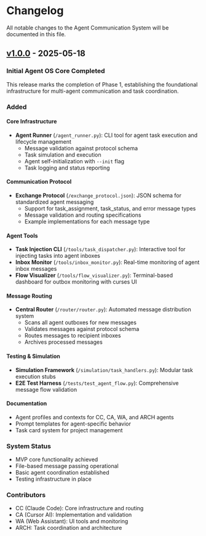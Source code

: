 # Changelog

All notable changes to the Agent Communication System will be documented in this file.

## [v1.0.0] - 2025-05-18

### Initial Agent OS Core Completed

This release marks the completion of Phase 1, establishing the foundational infrastructure for multi-agent communication and task coordination.

### Added

#### Core Infrastructure
- **Agent Runner** (`/agent_runner.py`): CLI tool for agent task execution and lifecycle management
  - Message validation against protocol schema
  - Task simulation and execution
  - Agent self-initialization with `--init` flag
  - Task logging and status reporting

#### Communication Protocol
- **Exchange Protocol** (`/exchange_protocol.json`): JSON schema for standardized agent messaging
  - Support for task_assignment, task_status, and error message types
  - Message validation and routing specifications
  - Example implementations for each message type

#### Agent Tools
- **Task Injection CLI** (`/tools/task_dispatcher.py`): Interactive tool for injecting tasks into agent inboxes
- **Inbox Monitor** (`/tools/inbox_monitor.py`): Real-time monitoring of agent inbox messages
- **Flow Visualizer** (`/tools/flow_visualizer.py`): Terminal-based dashboard for outbox monitoring with curses UI

#### Message Routing
- **Central Router** (`/router/router.py`): Automated message distribution system
  - Scans all agent outboxes for new messages
  - Validates messages against protocol schema
  - Routes messages to recipient inboxes
  - Archives processed messages

#### Testing & Simulation
- **Simulation Framework** (`/simulation/task_handlers.py`): Modular task execution stubs
- **E2E Test Harness** (`/tests/test_agent_flow.py`): Comprehensive message flow validation

#### Documentation
- Agent profiles and contexts for CC, CA, WA, and ARCH agents
- Prompt templates for agent-specific behavior
- Task card system for project management

### System Status
- MVP core functionality achieved
- File-based message passing operational
- Basic agent coordination established
- Testing infrastructure in place

### Contributors
- CC (Claude Code): Core infrastructure and routing
- CA (Cursor AI): Implementation and validation
- WA (Web Assistant): UI tools and monitoring
- ARCH: Task coordination and architecture

[v1.0.0]: https://github.com/amuslera/agent-comms-mvp/releases/tag/v1.0.0-agent-core
